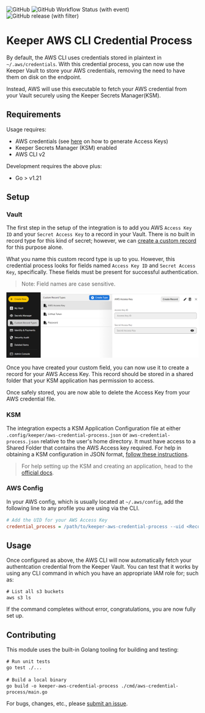 ![GitHub](https://img.shields.io/github/license/Keeper-Security/aws-credential-process)
![GitHub Workflow Status (with event)](https://img.shields.io/github/actions/workflow/status/Keeper-Security/aws-credential-process/test.yml)
![GitHub release (with filter)](https://img.shields.io/github/v/release/Keeper-Security/aws-credential-process)

# Keeper AWS CLI Credential Process

By default, the AWS CLI uses credentials stored in plaintext in `~/.aws/credentials`. With this credential process, you can now use the Keeper Vault to store your AWS credentials, removing the need to have them on disk on the endpoint.

Instead, AWS will use this executable to fetch your AWS credential from your Vault securely using the Keeper Secrets Manager(KSM).

## Requirements

Usage requires:

- AWS credentials (see [here](https://docs.aws.amazon.com/cli/latest/userguide/cli-services-iam-create-creds.html) on how to generate Access Keys)
- Keeper Secrets Manager (KSM) enabled
- AWS CLI v2

Development requires the above plus:

- Go > v1.21

## Setup

### Vault

The first step in the setup of the integration is to add you AWS `Access Key ID` and your `Secret Access Key` to a record in your Vault. There is no built in record type for this kind of secret; however, we can [create a custom record](https://docs.keeper.io/user-guides/record-types#custom-record-types) for this purpose alone. 

What you name this custom record type is up to you. However, this credential process looks for fields named `Access Key ID` and `Secret Access Key`, specifically. These fields must be present for successful authentication.

> Note: Field names are case sensitive. 

![Custom Record of Access Key](assets/custom-record.png)

Once you have created your custom field, you can now use it to create a record for your AWS Access Key. This record should be stored in a shared folder that your KSM application has permission to access.

Once safely stored, you are now able to delete the Access Key from your AWS credential file.

### KSM

The integration expects a KSM Application Configuration file at either `.config/keeper/aws-credential-process.json` or `aws-credential-process.json` relative to the user's home directory. It must have access to a Shared Folder that contains the AWS Access key required. For help in obtaining a KSM configuration in JSON format, [follow these instructions](https://docs.keeper.io/secrets-manager/secrets-manager/about/secrets-manager-configuration#creating-a-secrets-manager-configuration).

> For help setting up the KSM and creating an application, head to the [official docs](https://docs.keeper.io/secrets-manager/secrets-manager/quick-start-guide).

### AWS Config

In your AWS config, which is usually located at `~/.aws/config`, add the following line to any profile you are using via the CLI. 

```ini
# Add the UID for your AWS Access Key
credential_process = /path/to/keeper-aws-credential-process --uid <Record UID>
```

## Usage 

Once configured as above, the AWS CLI will now automatically fetch your authentcation credential from the Keeper Vault. You can test that it works by using any CLI command in which you have an appropriate IAM role for; such as:

```shell
# List all s3 buckets
aws s3 ls
```

If the command completes without error, congratulations, you are now fully set up.

## Contributing

This module uses the built-in Golang tooling for building and testing:

```shell
# Run unit tests
go test ./...

# Build a local binary
go build -o keeper-aws-credential-process ./cmd/aws-credential-process/main.go
```

For bugs, changes, etc., please [submit an issue](https://github.com/Keeper-Security/aws-credential-process/issues).